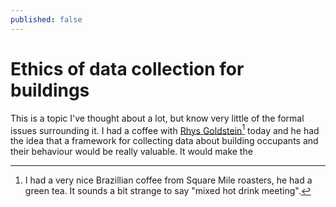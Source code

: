 ```yaml
---
published: false
---
```

# Ethics of data collection for buildings

This is a topic I've thought about a lot, but know very little of the formal issues surrounding it. I had a coffee with [Rhys Goldstein](https://www.autodeskresearch.com/people/rhys-goldstein)[^1] today and he had the idea that a framework for collecting data about building occupants and their behaviour would be really valuable. It would make the 





[^1]: I had a very nice Brazillian coffee from Square Mile roasters, he had a green tea. It sounds a bit strange to say "mixed hot drink meeting".